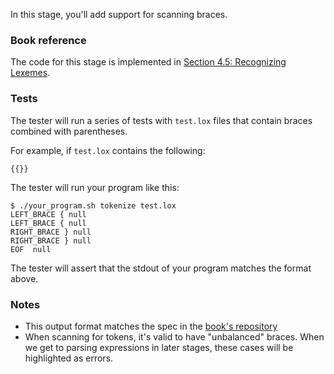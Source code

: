 In this stage, you'll add support for scanning braces.

### Book reference

The code for this stage is implemented in [Section 4.5: Recognizing Lexemes](https://craftinginterpreters.com/scanning.html#recognizing-lexemes).

### Tests

The tester will run a series of tests with `test.lox` files that contain braces combined with parentheses.

For example, if `test.lox` contains the following:

```{{=<~ ~>=}}
{{}}
```

The tester will run your program like this:

```
$ ./your_program.sh tokenize test.lox
LEFT_BRACE { null
LEFT_BRACE { null
RIGHT_BRACE } null
RIGHT_BRACE } null
EOF  null
```

The tester will assert that the stdout of your program matches the format above.

### Notes

- This output format matches the spec in the [book's repository](https://github.com/munificent/craftinginterpreters/tree/01e6f5b8f3e5dfa65674c2f9cf4700d73ab41cf8/test/scanning)
- When scanning for tokens, it's valid to have "unbalanced" braces. When we get to parsing expressions in later stages, these cases will be highlighted as errors.